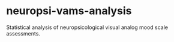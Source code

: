 # neuropsi-vams-analysis
Statistical analysis of neuropsicological visual analog mood scale assessments.
